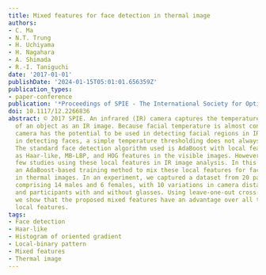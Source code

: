 ```yaml
---
title: Mixed features for face detection in thermal image
authors:
- C. Ma
- N.T. Trung
- H. Uchiyama
- H. Nagahara
- A. Shimada
- R.-I. Taniguchi
date: '2017-01-01'
publishDate: '2024-01-15T05:01:01.656359Z'
publication_types:
- paper-conference
publication: '*Proceedings of SPIE - The International Society for Optical Engineering*'
doi: 10.1117/12.2266836
abstract: © 2017 SPIE. An infrared (IR) camera captures the temperature distribution
  of an object as an IR image. Because facial temperature is almost constant, an IR
  camera has the potential to be used in detecting facial regions in IR images. However,
  in detecting faces, a simple temperature thresholding does not always work reliably.
  The standard face detection algorithm used is AdaBoost with local features, such
  as Haar-like, MB-LBP, and HOG features in the visible images. However, there are
  few studies using these local features in IR image analysis. In this paper, we propose
  an AdaBoost-based training method to mix these local features for face detection
  in thermal images. In an experiment, we captured a dataset from 20 participants,
  comprising 14 males and 6 females, with 10 variations in camera distance, 21 poses,
  and participants with and without glasses. Using leave-one-out cross-validation,
  we show that the proposed mixed features have an advantage over all the regular
  local features.
tags:
- Face detection
- Haar-like
- Histogram of oriented gradient
- Local-binary pattern
- Mixed features
- Thermal image
---
```


